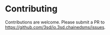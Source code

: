 # Contributing

Contributions are welcome. Please submit a PR to https://github.com/3sd/io.3sd.chainedsms/issues.
